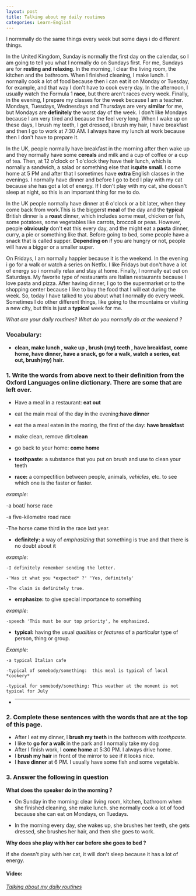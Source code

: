 ```yaml
---
layout: post
title: Talking about my daily routines
categories: Learn-English
---
```


I normmally do the same things every week but some days i do different things.


In the United Kingdom, Sunday is normally the first day on the calendar, so I am going to tell you what I normally do on Sundays first.
For me, Sundays are for **resting and relaxing**. In the morning, I clear the living room, the kitchen and the bathroom. When I finished cleaning,
I make lunch. I normally cook a lot of food because then i can eat it on Monday or Tuesday, for example, and that way I don't have to cook every day.
In the afternoon, I usually watch the Formula 1 **race**, but there aren't races every week. Finally, in the evening, I prepare my classes for the week because
I am a teacher. Mondays, Tuesdays, Wednesdays and Thursdays are very **similar** for me, but Mondays are **definitely** the worst day of the week.
I don't like Mondays because I am very tired and because the feel very long. When I wake up on these days, I brush my teeth, I get dressed, i brush my hair,
I have breakfast and then I go to work at 7:30 AM.  I always have my lunch at work because then I don't have to prepare it.


 In the UK, people normally have breakfast in the morning after then wake up and they normally have some **cereals** and milk and a cup of coffee or a cup of tea. Then, at 12 o'clock or 1 o'clock they have their lunch, which is nornally a sandwich, a salad or something else that is**quite small**.
I come home at 5 PM and after that I sometimes have **extra** English classes in the evenings. I normally have dinner and before I go to bed I play with
my cat because she has got a lot of energy. If I don't play with my cat, she doesn't sleep at night, so this is an important thing for me to do.


In the UK people normally have dinner at 6 o'clock or a bit later, when they come back from work.This is the biggerst **meal** of the day and the **typical** British
dinner is a **roast** dinner, which includes some meat, chicken or fish, some potatoes, some vegetables like carrots, broccoli or peas. However, people **obviously** don't
eat this every day, and the might eat a **pasta** dinner, curry, a pie or something like that. Before going to bed, some people have a snack that is called supper.
**Depending on** if you are hungry or not, people will have a bigger or a smaller super.


On Fridays, I am normally happier because it is the weekend. In the evening i go for a walk or watch a series on Netfix. I like Fridays but don't have a lot of energy
so i normally  relax and stay at home. Finally, I normally eat out on Saturdays. My favorite type of restaurants are Italian restaurants because I love pasta and pizza.
After having dinner, I go to the supermarket or to the shopping center because I like to buy the food that I will eat during the week.
So, today I have talked to you about what I normally do every week. Sometimes I do other different things, like going to the mountains or visiting a new city, but this is
just a **typical** week for me. 

*What are your daily routines? What do you normally do at the weekend ?*

### Vocabulary:

 + **clean,   make lunch      ,   wake up     , brush (my) teeth ,    have breakfast,     come home,      have dinner,        have a snack,       go for a walk,      watch a series,         eat out,        brush(my) hair.**

 ### 1. Write the words from above next to their definition from the Oxford Languages online dictionary. There are some that are left over.

 + Have a meal in a restaurant: **eat out**

 + eat the main meal of the day in the evening:**have dinner**

 + eat the a meal eaten in the moring, the first of the day: **have breakfast**

 + make clean, remove dirt:**clean**

 + go back to your home: **come home**

 + **toothpaste:** a substance that you put on brush and use to clean your teeth

 + **race:** a compectition between people, animals, *vehicles*, etc. to see which one is the faster or faster.

  *example*: 

   -a boat/ horse race

   -a five-kilometre road race

   -The horse came third in the race last year.

 + **definitely:** a way of *emphasizing* that something is true and that there is no doubt about it 

 *example*:

    -I definitely remember sending the letter.

    -'Was it what you *expected* ?' 'Yes, definitely'

    -The claim is definitely true.

 + **emphasize:** to give special importance to something

 *example*:

    -speech 'This must be our top priority', he emphasized.

 + **typical:** having the usual *qualities* or *features* of a *particular* type of person, thing or group.

*Example*:

    -a typical Italian cafe

    -typical of somebody/something:  this meal is typical of local *cookery*

    -typical for somebody/something: This weather at the moment is not typical for July 
 + ****

### 2. Complete these sentences with the words that are at the top of this page.

+ After I eat my dinner, I **brush my teeth** in the bathroom with *toothpaste*.
+ I like to **go for a walk** in the park and I normally take my dog
+ After I finish work, I **come home** at 5:30 PM. I always drive home.
+ I **brush my hair** in front of the mirror to see if it looks nice.
+ I **have dinner** at 6 PM. I usually have some fish and some vegetable.

### 3. Answer the following in question

**What does the speaker do in the morning ?**

+ On Sunday in the morning: clear living room, kitchen, bathroom when she finished cleaning, she make lunch. she normally cook a lot of food because she can eat on Mondays, on Tuedays.

+ In the morning every day, she wakes up, she brushes her teeth, she gets dressed, she brushes her hair, and then she goes to work.

**Why does she play with her car before she goes to bed ?**

if she doesn't play with her cat, it will don't sleep because it has a lot of energy.

#### Video: 
*[Talking about my daily routines](https://www.youtube.com/watch?v=ri2uKTpw4lQ&list=PL5uXqO84WYGuBKdwWMjxYGmF4am771fxS&index=1)*